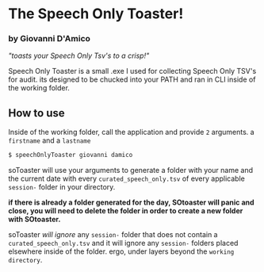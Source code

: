 # The Speech Only Toaster!
### by Giovanni D'Amico

*"toasts your Speech Only Tsv's to a crisp!"*

Speech Only Toaster is a small .exe I used for collecting Speech Only TSV's for audit. its designed to be chucked into your PATH and ran in CLI inside of the working folder.

## How to use

Inside of the working folder, call the application and provide `2` arguments. a `firstname` and a `lastname`
```bash
$ speechOnlyToaster giovanni damico
```

soToaster will use your arguments to generate a folder with your name and the current date with every `curated_speech_only.tsv` of every applicable `session-` folder in your directory.

**if there is already a folder generated for the day, SOtoaster will panic and close, you will need to delete the folder in order to create a new folder with SOtoaster.**

soToaster *will ignore* any `session-`  folder that does not contain a `curated_speech_only.tsv` and it will ignore any `session-` folders placed elsewhere inside of the folder. ergo, under layers beyond the `working directory`.

